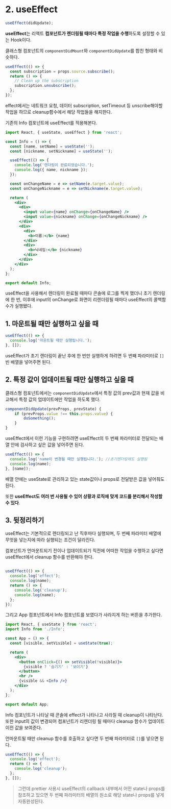 # 2. useEffect

```javascript
useEffect(didUpdate);
```

**useEffect**는 리액트 **컴포넌트가 렌더링될 때마다 특정 작업을 수행**하도록 설정할 수 있는 Hook이다.

클래스형 컴포넌트의 `componentDidMount`와 `componentDidUpdate`를 합친 형태와 비슷하다.

```javascript
useEffect(() => {
  const subscription = props.source.subscribe();
  return () => {
    // Clean up the subscription
    subscription.unsubscribe();
  };
});
```

effect에서는 네트워크 요청, 데이터 subscription, setTimeout 등 unscribe해야할 작업을 하므로 cleanup함수에서 해당 작업들을 해지한다.

기존의 Info 컴포넌트에 useEffect를 적용해본다.

```jsx
import React, { useState, useEffect } from 'react';

const Info = () => {
  const [name, setName] = useState('');
  const [nickname, setNickname] = useState('');

  useEffect(() => {
    console.log('렌더링이 완료되었습니다.');
    console.log({ name, nickname });
  });

  const onChangeName = e => setName(e.target.value);
  const onChangeNickname = e => setNickname(e.target.value);

  return (
    <div>
      <div>
        <input value={name} onChange={onChangeName} />
        <input value={nickname} onChange={onChangeNickname} />
      </div>
      <div>
        <div>
          <b>이름:</b> {name}
        </div>
        <div>
          <b>닉네임:</b> {nickname}
        </div>
      </div>
    </div>
  );
};

export default Info;
```

useEffect을 사용해서 렌더링이 완료될 때마다 콘솔에 로그를 찍게 했더니 초기 렌더링에 한 번, 이후에 input의 onChange로 화면이 리렌더링될 때마다 useEffect의 콜백함수가 실행됐다.

## 1. 마운트될 때만 실행하고 싶을 때

```javascript
useEffect(() => {
  console.log('마운트될 때만 실행됩니다.');
}, []);
```

useEffect가 초기 렌더링이 끝난 후에 한 번만 실행하게 하려면 두 번째 파라미터로 `[]` 빈 배열을 넣어주면 된다.

## 2. 특정 값이 업데이트될 때만 실행하고 싶을 때

클래스형 컴포넌트에서는 `componentDidUpdate`에서 특정 값의 prev값과 현재 값을 비교해서 특정 값의 업데이트에만 작업을 하도록 했다.

```javascript
componentDidUpdate(prevProps, prevState) {
    if (prevProps.value !== this.props.value) {
        doSomething();
    }
}
```

useEffect에서 이런 기능을 구현하려면 useEffect의 두 번째 파라미터로 전달되는 배열 안에 검사하고 싶은 값을 넣어주면 된다.

```javascript
useEffect(() => {
  console.log('name이 변경될 때만 실행됩니다.'); //초기렌더링에도 실행됨
  console.log(name);
}, [name]);
```

배열 안에는 useState로 관리하고 있는 state값이나 props로 전달받은 값을 넣어줘도 된다.

또한 **useEffect도 여러 번 사용될 수 있어 상황과 로직에 맞게 코드를 분리해서 작성할 수 있다**.

## 3. 뒷정리하기

useEffect는 기본적으로 렌더링되고 난 직후마다 실행되며, 두 번째 파라미터 배열에 무엇을 넣는지에 따라 실행되는 조건이 달라진다.

컴포넌트가 언마운트되기 전이나 업데이트되기 직전에 어떠한 작업을 수행하고 싶다면 useEffect에서 cleanup 함수를 반환해야 한다.

```javascript

useEffect(() => {
  console.log('effect');
  console.log(name);
  return () => {
    console.log('cleanup');
    console.log(name);
  };
});
```

그리고 App 컴포넌트에서 Info 컴포넌트를 보였다가 사라지게 하는 버튼을 추가한다.

```jsx
import React, { useState } from 'react';
import Info from './Info';

const App = () => {
  const [visible, setVisible] = useState(true);

  return (
    <div>
      <button onClick={() => setVisible(!visible)}>
        {visible ? '숨기기' : '보이기'}
      </button>
      <hr />
      {visible && <Info />}
    </div>
  );
};

export default App;
```

Info 컴포넌트가 나타날 때 콘솔에 effect가 나타나고 사라질 때 cleanup이 나타난다. 또한 input의 값이 변경되어 컴포넌트가 리렌더링 될 때마다 cleanup 함수가 업데이트 이전 값을 보여준다.

언마운트될 때만 cleanup 함수를 호출하고 싶다면 두 번째 파라미터로 `[]`를 넣으면 된다.

```jsx
useEffect(() => {
  console.log('effect');
  return () => {
    console.log('cleanup');
  };
}, []);
```

> 그런데 prettier 사용시 useEffect의 callback 내부에서 어떤 state나 props를 참조하고 있으면 두 번째 파라미터의 배열의 원소로 해당 state나 props를 넣게 자동완성된다.